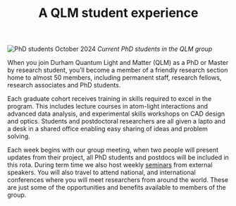 ﻿---
layout: page
title: A QLM student experience
---

<img src="{{ site.url }}{{ site.baseurl }}/join/img/PhDs2024.jpg" alt="PhD students October 2024" align = "centre"
  />
 _Current PhD students in the QLM group_<br>


When you join Durham Quantum Light and Matter (QLM) as a PhD or Master by research student, you’ll become a member of a friendly research section home to almost 50 members, 
including permanent staff, research fellows, research associates and PhD students. <br>

Each graduate cohort receives training in skills required to excel in the program. This includes lecture courses in atom-light interactions and advanced data analysis, 
and experimental skills workshops on CAD design and optics. Students and postdoctoral researchers are all given a lapto and a desk in a shared office enabling easy sharing of ideas and problem solving. <br>

Each week begins with our group meeting, when two people will present updates from their project, all PhD students and postdocs will be included in this rota. During term time we also host weekly <a href="https://durham-qlm.uk/seminars/">seminars</a> from 
external speakers. You will also travel to attend  national, and international conferences where you will meet researchers from around the world. These are just some of the 
opportunities and benefits available to members of the group. <br>


